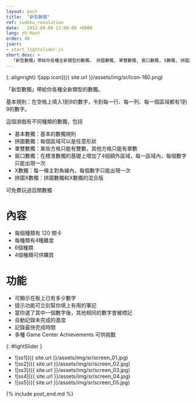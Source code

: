 ```yaml
---
layout: post
title:  "新型數獨"
ref: sudoku_revolution
date:   2012-09-09 12:00:00 +0800
lang: zh-Hant
order: 40
jsarr:
- start_lightslider.js
short_desc: >
  「新型數獨」帶給你各種全新類型的數獨。 拼圖數獨, 單雙數獨, 窗口數獨, X數獨, 拼圖X數獨.
---
```


{:.alignright}
![app icon]({{ site.url }}/assets/img/sr/Icon-180.png)

「新型數獨」帶給你各種全新類型的數獨。 

基本規則：在空格上填入1到9的數字，令到每一行、每一列、每一個區域都有1到9的數字。

這個游戲有不同種類的數獨，包括 
- 基本數獨：基本的數獨規則
- 拼圖數獨：每個區域可以是任意形狀 
- 單雙數獨：某些方格只能有雙數，其他方格只能有單數
- 窗口數獨：在標准數獨的基礎上增加了4個額外區域，每一區域內，每個數字只能出現一次
- X數獨：每一條主對角線內，每個數字只能出現一次 
- 拼圖X數獨：拼圖數獨和X數獨的混合版 

可免費玩過百關數獨

# 內容 
- 每個種類有 120 關卡 
- 每種類有4種難度
- 6個種類 
- 4個種類可供購買 

# 功能
- 可顯示在板上已有多少數字 
- 提示功能可立刻幫你填上有用的筆記
- 當你選了其中一個數字後，其他相同的數字會被標記 
- 自動記錄未完成的進度 
- 記錄最快完成時間
- 多種 Game Center Achievements 可供挑戰


{: #lightSlider }
*   ![ss1]({{ site.url }}/assets/img/sr/screen_01.jpg)
*   ![ss2]({{ site.url }}/assets/img/sr/screen_02.jpg)
*   ![ss3]({{ site.url }}/assets/img/sr/screen_03.jpg)
*   ![ss4]({{ site.url }}/assets/img/sr/screen_04.jpg)
*   ![ss5]({{ site.url }}/assets/img/sr/screen_05.jpg)


{% include post_end.md %}
